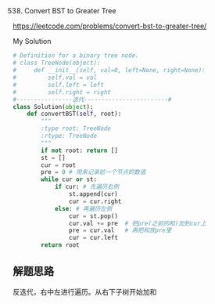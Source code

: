 ## 
538. Convert BST to Greater Tree

https://leetcode.com/problems/convert-bst-to-greater-tree/

My Solution

```python
# Definition for a binary tree node.
# class TreeNode(object):
#     def __init__(self, val=0, left=None, right=None):
#         self.val = val
#         self.left = left
#         self.right = right
#----------------迭代------------------------#
class Solution(object):
    def convertBST(self, root):
        """
        :type root: TreeNode
        :rtype: TreeNode
        """
        if not root: return []
        st = []
        cur = root
        pre = 0 # 用来记录前一个节点的数值
        while cur or st:
            if cur: # 先遍历右侧
                st.append(cur)
                cur = cur.right
            else: # 再遍历左侧
                cur = st.pop()  
                cur.val += pre  # 把pre(之前的和)加到cur上
                pre = cur.val   # 再把和放pre里
                cur = cur.left
        return root
```
## 解题思路
反迭代，右中左进行遍历。从右下子树开始加和
